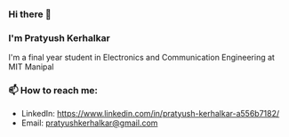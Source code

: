 ### Hi there 👋
### I'm Pratyush Kerhalkar
I'm a final year student in Electronics and Communication Engineering at MIT Manipal

### 📫 How to reach me:
 - LinkedIn: https://www.linkedin.com/in/pratyush-kerhalkar-a556b7182/
 - Email: pratyushkerhalkar@gmail.com
 
<!--
**k-pratyush/k-pratyush** is a ✨ _special_ ✨ repository because its `README.md` (this file) appears on your GitHub profile.

Here are some ideas to get you started:

- 🔭 I’m currently working on ...
- 🌱 I’m currently learning ...
- 👯 I’m looking to collaborate on ...
- 🤔 I’m looking for help with ...
- 💬 Ask me about ...
- 📫 How to reach me: ...
- 😄 Pronouns: ...
- ⚡ Fun fact: ...
-->
